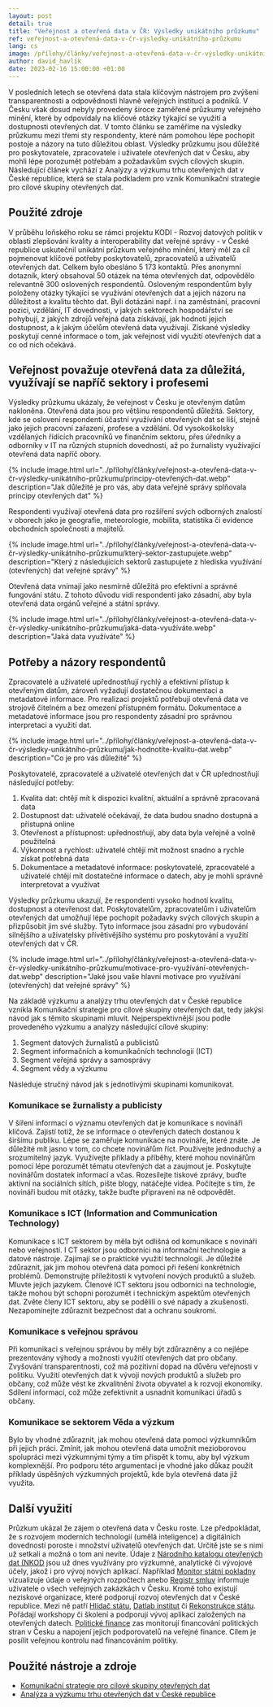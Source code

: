 ```yaml
---
layout: post
detail: true
title: "Veřejnost a otevřená data v ČR: Výsledky unikátního průzkumu"
ref: veřejnost-a-otevřená-data-v-čr-výsledky-unikátního-průzkumu
lang: cs
image: /přílohy/články/veřejnost-a-otevřená-data-v-čr-výsledky-unikátního-průzkumu/motivace-pro-využívání-otevřených-dat.webp
author: david_havlík
date: 2023-02-16 15:00:00 +01:00
---
```

V posledních letech se otevřená data stala klíčovým nástrojem pro zvýšení transparentnosti a odpovědnosti hlavně veřejných institucí a podniků. 
V Česku však dosud nebyly provedeny široce zaměřené průzkumy veřejného mínění, které by odpovídaly na klíčové otázky týkající se využití a dostupnosti otevřených dat. 
V tomto článku se zaměříme na výsledky průzkumu mezi třemi sty respondenty, které nám pomohou lépe pochopit postoje a názory na tuto důležitou oblast.
Výsledky průzkumu jsou důležité pro poskytovatele, zpracovatele i uživatele otevřených dat v Česku, aby mohli lépe porozumět potřebám a požadavkům svých cílových skupin. 
Následující článek vychází z Analýzy a výzkumu trhu otevřených dat v České republice, která se stala podkladem pro vznik Komunikační strategie pro cílové skupiny otevřených dat.

<!--more-->

## Použité zdroje

V průběhu loňského roku se rámci projektu KODI - Rozvoj datových politik v oblasti zlepšování kvality a interoperability dat veřejné správy - v České republice uskutečnil unikátní průzkum veřejného mínění, který měl za cíl pojmenovat klíčové potřeby poskytovatelů, zpracovatelů a uživatelů otevřených dat.
Celkem bylo obesláno 5 173 kontaktů.
Přes anonymní dotazník, který obsahoval 50 otázek na téma otevřených dat, odpovědělo relevantně 300 oslovených respondentů. 
Osloveným respondentům byly položeny otázky týkající se využívání otevřených dat a jejich názoru na důležitost a kvalitu těchto dat.
Byli dotázáni např. i na zaměstnání, pracovní pozici, vzdělání, IT dovednosti, v jakých sektorech hospodářství se pohybují, z jakých zdrojů veřejná data získávají, jak hodnotí jejich dostupnost, a k jakým účelům otevřená data využívají.
Získané výsledky poskytují cenné informace o tom, jak veřejnost vidí využití otevřených dat a co od nich očekává.

## Veřejnost považuje otevřená data za důležitá, využívají se napříč sektory i profesemi

Výsledky průzkumu ukázaly, že veřejnost v Česku je otevřeným datům nakloněna. 
Otevřená data jsou pro většinu respondentů důležitá. 
Sektory, kde se oslovení respondenti účastní využívání otevřených dat se liší, stejně jako jejich pracovní zařazení, profese a vzdělání.
Od vysokoškolsky vzdělaných řídících pracovníků ve finančním sektoru, přes úředníky a odborníky v IT na různých stupních dovedností, až po žurnalisty využívající otevřená data napříč obory.

{% include image.html url="../přílohy/články/veřejnost-a-otevřená-data-v-čr-výsledky-unikátního-průzkumu/principy-otevřených-dat.webp" description="Jak důležité je pro vás, aby data veřejné správy splňovala principy otevřených dat" %}

Respondenti využívají otevřená data pro rozšíření svých odborných znalostí v oborech jako je geografie, meteorologie, mobilita, statistika či evidence obchodních společnosti a majitelů.

{% include image.html url="../přílohy/články/veřejnost-a-otevřená-data-v-čr-výsledky-unikátního-průzkumu/který-sektor-zastupujete.webp" description="Který z následujících sektorů zastupujete z hlediska využívání (otevřených) dat veřejné správy" %}

Otevřená data vnímají jako nesmírně důležitá pro efektivní a správné fungování státu.
Z tohoto důvodu vidí respondenti jako zásadní, aby byla otevřená data orgánů veřejné a státní správy. 

{% include image.html url="../přílohy/články/veřejnost-a-otevřená-data-v-čr-výsledky-unikátního-průzkumu/jaká-data-využíváte.webp" description="Jaká data využíváte" %}

## Potřeby a názory respondentů

Zpracovatelé a uživatelé upřednostňují rychlý a efektivní přístup k otevřeným datům, zároveň vyžadují dostatečnou dokumentaci a metadatové informace. 
Pro realizaci projektů potřebují otevřená data ve strojově čitelném a bez omezení přístupném formátu.
Dokumentace a metadatové informace jsou pro respondenty zásadní pro správnou interpretaci a využití dat.

{% include image.html url="../přílohy/články/veřejnost-a-otevřená-data-v-čr-výsledky-unikátního-průzkumu/jak-hodnotíte-kvalitu-dat.webp" description="Co je pro vás důležité" %}

Poskytovatelé, zpracovatelé a uživatelé otevřených dat v ČR upřednostňují následující potřeby:

1. Kvalita dat: chtějí mít k dispozici kvalitní, aktuální a správně zpracovaná data
2. Dostupnost dat: uživatelé očekávají, že data budou snadno dostupná a přístupná online
3. Otevřenost a přístupnost: upřednostňují, aby data byla veřejně a volně použitelná
4. Výkonnost a rychlost: uživatelé chtějí mít možnost snadno a rychle získat potřebná data
5. Dokumentace a metadatové informace: poskytovatelé, zpracovatelé a uživatelé chtějí mít dostatečné informace o datech, aby je mohli správně interpretovat a využívat

Výsledky průzkumu ukazují, že respondenti vysoko hodnotí kvalitu, dostupnost a otevřenost dat. 
Poskytovatelům, zpracovatelům i uživatelům otevřených dat umožňují lépe pochopit požadavky svých cílových skupin a přizpůsobit jim své služby.
Tyto informace jsou zásadní pro vybudování silnějšího a uživatelsky přívětivějšího systému pro poskytování a využití otevřených dat v ČR. 

{% include image.html url="../přílohy/články/veřejnost-a-otevřená-data-v-čr-výsledky-unikátního-průzkumu/motivace-pro-využívání-otevřených-dat.webp" description="Jaké jsou vaše hlavní motivace pro využívání (otevřených) dat veřejné správy" %}

Na základě výzkumu a analýzy trhu otevřených dat v České republice vznikla Komunikační strategie pro cílové skupiny otevřených dat, tedy jakýsi návod jak s těmito skupinami mluvit.
Nejperspektivnější jsou podle provedeného výzkumu a analýzy následující cílové skupiny:

1. Segment datových žurnalistů a publicistů
2. Segment informačních a komunikačních technologií (ICT)
3. Segment veřejná správy a samosprávy
4. Segment vědy a výzkumu

Následuje stručný návod jak s jednotlivými skupinami komunikovat. 

### Komunikace se žurnalisty a publicisty

V šíření informací o významu otevřených dat je komunikace s novináři klíčová.
Zajistí totiž, že se informace o otevřených datech dostanou k širšímu publiku.
Lépe se zaměřuje komunikace na novináře, které znáte. 
Je důležité mít jasno v tom, co chcete novinářům říct. 
Použivejte jednoduchý a srozumitelný jazyk. Využívejte příklady a příběhy, které mohou novinářům pomoci lépe porozumět tématu otevřených dat a zaujmout je.
Poskytujte novinářům dostatek informací a včas. 
Rozesílejte tiskové zprávy, buďte aktivní na sociálních sítích, pište blogy, natáčejte videa. 
Počítejte s tím, že novináři budou mít otázky, takže buďte připraveni na ně odpovědět. 

### Komunikace s ICT (Information and Communication Technology)

Komunikace s ICT sektorem by měla být odlišná od komunikace s novináři nebo veřejností. I
CT sektor jsou odborníci na informační technologie a datové nástroje. 
Zajímají se o praktické využití technologií.
Je důležité zdůraznit, jak jim mohou otevřená data pomoci při řešení konkrétních problémů.
Demonstrujte příležitosti k vytvoření nových produktů a služeb. Mluvte jejich jazykem. 
Členové ICT sektoru jsou odborníci na technologie, takže mohou být schopni porozumět i technickým aspektům otevřených dat.
Zvěte členy ICT sektoru, aby se podělili o své nápady a zkušenosti. 
Nezapomínejte zdůraznit bezpečnost dat a ochranu soukromí. 

### Komunikace s veřejnou správou

Při komunikaci s veřejnou správou by měly být zdůrazněny a co nejlépe prezentovány výhody a možnosti využití otevřených dat pro občany.
Zvyšování transparentnosti, což má pozitivní dopad na důvěru veřejnosti v politiku.
Využití otevřených dat k vývoji nových produktů a služeb pro občany, což může vést ke zkvalitnění života obyvatel a k rozvoji ekonomiky. 
Sdílení informací, což může zefektivnit a usnadnit komunikaci úřadů s občany.

### Komunikace se sektorem Věda a výzkum

Bylo by vhodné zdůraznit, jak mohou otevřená data pomoci výzkumníkům při jejich práci.
Zmínit, jak mohou otevřená data umožnit mezioborovou spolupráci mezi výzkumnými týmy a tím přispět k tomu, aby byl výzkum komplexnější.
Pro podporu této argumentaci je vhodné jako důkaz použít příklady úspěšných výzkumných projektů, kde byla otevřená data již využita. 

## Další využití 

Průzkum ukázal že zájem o otevřená data v Česku roste. 
Lze předpokládat, že s rozvojem moderních technologií (umělá inteligence) a digitálních dovedností poroste i množství uživatelů otevřených dat. 
Určitě jste se s nimi už setkali a možná o tom ani nevíte. Údaje z [Národního katalogu otevřených dat (NKOD] jsou už dnes využívány pro výzkumné, analytické či vývojové účely, jakož i pro vývoj nových aplikací.
Například [Monitor státní pokladny] vizualizuje údaje o veřejných rozpočtech anebo [Registr smluv] informuje uživatele o všech veřejných zakázkách v Česku. 
Kromě toho existují neziskové organizace, které podporují rozvoj otevřených dat v České republice. 
Mezi ně patří [Hlídač státu], [Datlab institut] či [Rekonstrukce státu].
Pořádají workshopy či školení a podporují vývoj aplikací založených na otevřených datech.
[Politické finance] zas monitorují financování politických stran v Česku a napojení jejich podporovatelů na veřejné finance.
Cílem je posílit veřejnou kontrolu nad financováním politiky.

## Použité nástroje a zdroje

- [Komunikační strategie pro cílové skupiny otevřených dat]
- [Analýza a výzkumu trhu otevřených dat v České republice]


[Národního katalogu otevřených dat (NKOD]: https://data.gov.cz "Národní katalog otevřených dat"
[Monitor státní pokladny]: https://monitor.statnipokladna.cz/ "Monitor státní pokladny"
[Registr smluv]: https://smlouvy.gov.cz/ "Registr smluv"
[Hlídač státu]: https://www.hlidacstatu.cz/ "Hlídač státu"
[Datlab institut]: https://datlabinstitut.cz/cs/ "Datlab institut"
[Rekonstrukce státu]: https://www.rekonstrukcestatu.cz/ "Rekonstrukce státu"
[Politické finance]: https://www.politickefinance.cz/ "Politické finance"
[Komunikační strategie pro cílové skupiny otevřených dat]: kodi/výstupy/C3V1.pdf "Komunikační strategie pro cílové skupiny otevřených dat"
[Analýza a výzkumu trhu otevřených dat v České republice]: kodi/výstupy/C3V1/matice.xlsx "Matice k analýze a výzkumu trhu otevřených dat v České republice"
